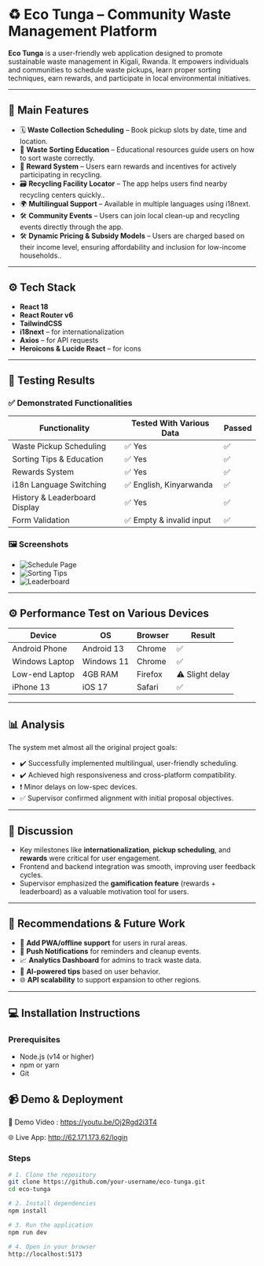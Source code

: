 # ♻️ Eco Tunga – Community Waste Management Platform

**Eco Tunga** is a user-friendly web application designed to promote sustainable waste management in Kigali, Rwanda. It empowers individuals and communities to schedule waste pickups, learn proper sorting techniques, earn rewards, and participate in local environmental initiatives.

---

## 🌟 Main Features

- 🗓️ **Waste Collection Scheduling** – Book pickup slots by date, time and location.
- 🧠 **Waste Sorting Education** – Educational resources guide users on how to sort waste correctly.
- 🎁 **Reward System** –  Users earn rewards and incentives for actively participating in recycling.
- 🗃️ **Recycling Facility Locator** – The app helps users find nearby recycling centers quickly..
- 🌍 **Multilingual Support** – Available in multiple languages using i18next.
- 🛠️ **Community Events** – Users can join local clean-up and recycling events directly through the app.
- 🛠️ **Dynamic Pricing & Subsidy Models** –  Users are charged based on their income level, ensuring affordability and inclusion for low-income households..

---

## ⚙️ Tech Stack

- **React 18**
- **React Router v6**
- **TailwindCSS**
- **i18next** – for internationalization
- **Axios** – for API requests
- **Heroicons & Lucide React** – for icons

---

## 🧪 Testing Results

### ✅ Demonstrated Functionalities

| Functionality                  | Tested With Various Data | Passed |
|-------------------------------|---------------------------|--------|
| Waste Pickup Scheduling       | ✅ Yes                    | ✅     |
| Sorting Tips & Education      | ✅ Yes                    | ✅     |
| Rewards System                | ✅ Yes                    | ✅     |
| i18n Language Switching       | ✅ English, Kinyarwanda   | ✅     |
| History & Leaderboard Display | ✅ Yes                    | ✅     |
| Form Validation               | ✅ Empty & invalid input  | ✅     |

### 🖼️ Screenshots

- ![Schedule Page](screenshots/schedule.png)
- ![Sorting Tips](screenshots/sorting-tips.png)
- ![Leaderboard](screenshots/leaderboard.png)

---

## ⚙️ Performance Test on Various Devices

| Device           | OS           | Browser | Result |
|------------------|--------------|---------|--------|
| Android Phone    | Android 13   | Chrome  | ✅     |
| Windows Laptop   | Windows 11   | Chrome  | ✅     |
| Low-end Laptop   | 4GB RAM      | Firefox | ⚠️ Slight delay |
| iPhone 13        | iOS 17       | Safari  | ✅     |

---

## 📊 Analysis

The system met almost all the original project goals:

- ✔️ Successfully implemented multilingual, user-friendly scheduling.
- ✔️ Achieved high responsiveness and cross-platform compatibility.
- ❗ Minor delays on low-spec devices.
- ✅ Supervisor confirmed alignment with initial proposal objectives.

---

## 💬 Discussion

- Key milestones like **internationalization**, **pickup scheduling**, and **rewards** were critical for user engagement.
- Frontend and backend integration was smooth, improving user feedback cycles.
- Supervisor emphasized the **gamification feature** (rewards + leaderboard) as a valuable motivation tool for users.

---

## 🌱 Recommendations & Future Work

- 📲 **Add PWA/offline support** for users in rural areas.
- 🔔 **Push Notifications** for reminders and cleanup events.
- 📈 **Analytics Dashboard** for admins to track waste data.
- 🧠 **AI-powered tips** based on user behavior.
- 🌐 **API scalability** to support expansion to other regions.

---

## 💻 Installation Instructions

### Prerequisites

- Node.js (v14 or higher)
- npm or yarn
- Git

## 📹 Demo & Deployment

🎥 Demo Video : https://youtu.be/Oj2Rgd2i3T4

🌐 Live App: http://62.171.173.62/login


### Steps

```bash
# 1. Clone the repository
git clone https://github.com/your-username/eco-tunga.git
cd eco-tunga

# 2. Install dependencies
npm install

# 3. Run the application
npm run dev

# 4. Open in your browser
http://localhost:5173


